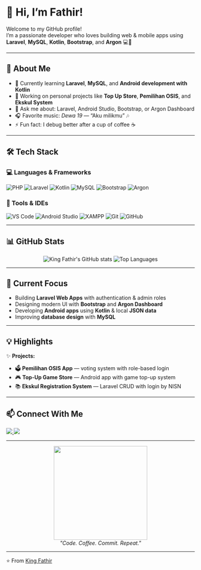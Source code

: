 # 👑 Hi, I’m  Fathir!

Welcome to my GitHub profile!  
I’m a passionate developer who loves building web & mobile apps using **Laravel**, **MySQL**, **Kotlin**, **Bootstrap**, and **Argon** 💻📱  

---

## 🚀 About Me
- 🌱 Currently learning **Laravel**, **MySQL**, and **Android development with Kotlin**
- 🔭 Working on personal projects like **Top Up Store**, **Pemilihan OSIS**, and **Ekskul System**
- 💬 Ask me about: Laravel, Android Studio, Bootstrap, or Argon Dashboard
- 🎧 Favorite music: *Dewa 19* — “Aku milikmu” 🎶
- ⚡ Fun fact: I debug better after a cup of coffee ☕

---

## 🛠️ Tech Stack

### 💻 Languages & Frameworks
![PHP](https://img.shields.io/badge/PHP-777BB4?style=for-the-badge&logo=php&logoColor=white)
![Laravel](https://img.shields.io/badge/Laravel-FF2D20?style=for-the-badge&logo=laravel&logoColor=white)
![Kotlin](https://img.shields.io/badge/Kotlin-0095D5?style=for-the-badge&logo=kotlin&logoColor=white)
![MySQL](https://img.shields.io/badge/MySQL-4479A1?style=for-the-badge&logo=mysql&logoColor=white)
![Bootstrap](https://img.shields.io/badge/Bootstrap-7952B3?style=for-the-badge&logo=bootstrap&logoColor=white)
![Argon](https://img.shields.io/badge/Argon_Dashboard-00BFFF?style=for-the-badge&logo=bootstrap&logoColor=white)

### 🧰 Tools & IDEs
![VS Code](https://img.shields.io/badge/VS_Code-0078d7?style=for-the-badge&logo=visual%20studio%20code&logoColor=white)
![Android Studio](https://img.shields.io/badge/Android_Studio-3DDC84?style=for-the-badge&logo=android-studio&logoColor=white)
![XAMPP](https://img.shields.io/badge/XAMPP-F37623?style=for-the-badge&logo=xampp&logoColor=white)
![Git](https://img.shields.io/badge/Git-F05032?style=for-the-badge&logo=git&logoColor=white)
![GitHub](https://img.shields.io/badge/GitHub-181717?style=for-the-badge&logo=github&logoColor=white)

---

## 📊 GitHub Stats
<p align="center">
  <img src="https://github-readme-stats.vercel.app/api?username=fathirnih&show_icons=true&theme=radical" alt="King Fathir's GitHub stats" />
  <img src="https://github-readme-stats.vercel.app/api/top-langs/?username=fathirnih&layout=compact&theme=radical" alt="Top Languages" />
</p>

---

## 🧩 Current Focus
- Building **Laravel Web Apps** with authentication & admin roles  
- Designing modern UI with **Bootstrap** and **Argon Dashboard**  
- Developing **Android apps** using **Kotlin** & local **JSON data**  
- Improving **database design** with **MySQL**  

---

## 💡 Highlights
✨ **Projects:**
- 🗳️ **Pemilihan OSIS App** — voting system with role-based login  
- 🎮 **Top-Up Game Store** — Android app with game top-up system  
- 📚 **Ekskul Registration System** — Laravel CRUD with login by NISN  

---

## 📫 Connect With Me
<p align="left">
  <a href="https://www.instagram.com/USERNAME_KAMU" target="_blank">
    <img src="https://img.shields.io/badge/Instagram-E4405F?style=for-the-badge&logo=instagram&logoColor=white"/>
  </a>
  <a href="mailto:EMAIL_KAMU">
    <img src="https://img.shields.io/badge/Email-D14836?style=for-the-badge&logo=gmail&logoColor=white"/>
  </a>
</p>

---

<p align="center">
  <img src="https://media.tenor.com/P2oAqgF3QyUAAAAd/coding.gif" width="250px"/><br>
  <em>"Code. Coffee. Commit. Repeat."</em>
</p>

---

⭐️ From [King Fathir](https://github.com/fathirnih)
